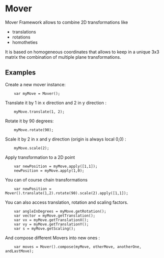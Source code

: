 # Mover

Mover Framework allows to combine 2D transformations like 
* translations
* rotations
* homotheties
    
It is based on homogeneous coordinates that allows to keep in a unique 3x3 matrix the combination of multiple plane transformations.

## Examples
Create a new mover instance:
```
    var myMove = Mover();
```

Translate it by 1 in x direction and 2 in y direction :
```
    myMove.translate(1, 2);
```

Rotate it by 90 degrees:
```   
    myMove.rotate(90);
```
Scale it by 2 in x and y direction (origin is always local 0,0) :
```
    myMove.scale(2);
```
    
Apply transformation to a 2D point
```
    var newPosition = myMove.apply([1,1]);
    newPosition = myMove.apply(1,0);
```
    
You can of course chain transformations
```
    var newPosition = Mover().translate(1,2).rotate(90).scale(2).apply([1,1]);
```

You can also access translation, rotation and scaling factors.
```
    var angleInDegrees = myMove.getRotation();
    var vector = myMove.getTranslation();
    var vx = myMove.getTranslationX();
    var vy = myMove.getTranslationY();
    var s = myMove.getScaling();
```

And compose different Movers into new ones :
```
    var moves = Mover().compose(myMove, otherMove, anotherOne, andLastMove);
```